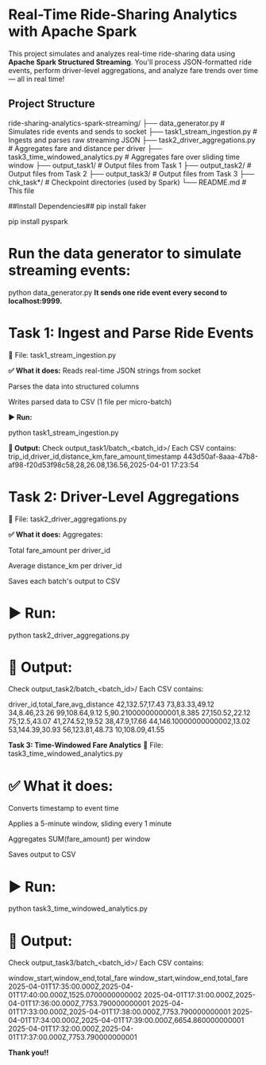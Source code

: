 
#  Real-Time Ride-Sharing Analytics with Apache Spark

This project simulates and analyzes real-time ride-sharing data using **Apache Spark Structured Streaming**. You'll process JSON-formatted ride events, perform driver-level aggregations, and analyze fare trends over time — all in real time!

##  Project Structure
ride-sharing-analytics-spark-streaming/ 
 ├── data_generator.py # Simulates ride events and sends to socket 
 ├── task1_stream_ingestion.py # Ingests and parses raw streaming JSON 
 ├── task2_driver_aggregations.py # Aggregates fare and distance per driver 
 ├── task3_time_windowed_analytics.py # Aggregates fare over sliding time window 
 ├── output_task1/ # Output files from Task 1 
 ├── output_task2/ # Output files from Task 2 
 ├── output_task3/ # Output files from Task 3 
 ├── chk_task*/ # Checkpoint directories (used by Spark) 
 └── README.md # This file

##Install Dependencies##
pip install faker

pip install pyspark


# Run the data generator to simulate streaming events:

python data_generator.py **It sends one ride event every second to localhost:9999.**
# Task 1: Ingest and Parse Ride Events
📄 File: task1_stream_ingestion.py

**✅ What it does:**
Reads real-time JSON strings from socket

Parses the data into structured columns

Writes parsed data to CSV (1 file per micro-batch)

**▶️ Run:**

python task1_stream_ingestion.py

**📁 Output:**
Check output_task1/batch_<batch_id>/
Each CSV contains:
trip_id,driver_id,distance_km,fare_amount,timestamp
443d50af-8aaa-47b8-af98-f20d53f98c58,28,26.08,136.56,2025-04-01 17:23:54

# Task 2: Driver-Level Aggregations

📄 File: task2_driver_aggregations.py

**✅ What it does:**
Aggregates:

Total fare_amount per driver_id

Average distance_km per driver_id

Saves each batch's output to CSV

# ▶️ Run:

python task2_driver_aggregations.py
# 📁 Output:
Check output_task2/batch_<batch_id>/
Each CSV contains:

driver_id,total_fare,avg_distance
42,132.57,17.43
73,83.33,49.12
34,8.46,23.26
99,108.64,9.12
5,90.21000000000001,8.385
27,150.52,22.12
75,12.5,43.07
41,274.52,19.52
38,47.9,17.66
44,146.10000000000002,13.02
53,144.39,30.93
56,123.81,48.73
10,108.09,41.55


**Task 3: Time-Windowed Fare Analytics**
📄 File: task3_time_windowed_analytics.py

# ✅ What it does:
Converts timestamp to event time

Applies a 5-minute window, sliding every 1 minute

Aggregates SUM(fare_amount) per window

Saves output to CSV

# ▶️ Run:

python task3_time_windowed_analytics.py
# 📁 Output:
Check output_task3/batch_<batch_id>/
Each CSV contains:

window_start,window_end,total_fare
window_start,window_end,total_fare
2025-04-01T17:35:00.000Z,2025-04-01T17:40:00.000Z,1525.0700000000002
2025-04-01T17:31:00.000Z,2025-04-01T17:36:00.000Z,7753.790000000001
2025-04-01T17:33:00.000Z,2025-04-01T17:38:00.000Z,7753.790000000001
2025-04-01T17:34:00.000Z,2025-04-01T17:39:00.000Z,6654.860000000001
2025-04-01T17:32:00.000Z,2025-04-01T17:37:00.000Z,7753.790000000001


**Thank you!!**
